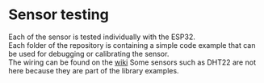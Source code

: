 # Sensor testing
Each of the sensor is tested individually with the ESP32.  
Each folder of the repository is containing a simple code example that can be used for debugging or calibrating the sensor.  
The wiring can be found on the [wiki](https://github.com/P5A-Enerlog/up_goes_the_data/wiki/Sensors)
Some sensors such as DHT22 are not here because they are part of the library examples.
